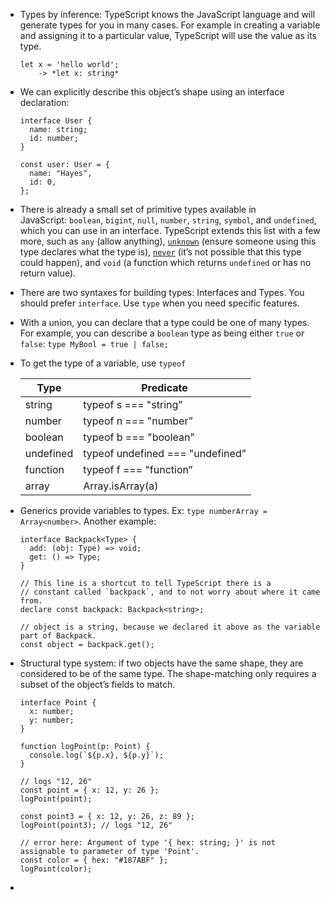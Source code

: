 - Types by inference: TypeScript knows the JavaScript language and will generate types for you in many cases. For example in creating a variable and assigning it to a particular value, TypeScript will use the value as its type.
    
    ```tsx
    let x = 'hello world';
    	-> *let x: string*
    ```
    
- We can explicitly describe this object’s shape using an interface declaration:
    
    ```tsx
    interface User {
      name: string;
      id: number;
    }
    
    const user: User = {
      name: "Hayes",
      id: 0,
    };
    ```
    
- There is already a small set of primitive types available in JavaScript: `boolean`, `bigint`, `null`, `number`, `string`, `symbol`, and `undefined`, which you can use in an interface. TypeScript extends this list with a few more, such as `any` (allow anything), [`unknown`](https://www.typescriptlang.org/play#example/unknown-and-never) (ensure someone using this type declares what the type is), [`never`](https://www.typescriptlang.org/play#example/unknown-and-never) (it’s not possible that this type could happen), and `void` (a function which returns `undefined` or has no return value).
- There are two syntaxes for building types: Interfaces and Types. You should prefer `interface`. Use `type` when you need specific features.
- With a union, you can declare that a type could be one of many types. For example, you can describe a `boolean` type as being either `true` or `false`: `type MyBool = true | false;`
- To get the type of a variable, use `typeof`
    
    
    | Type | Predicate |
    | --- | --- |
    | string | typeof s === "string” |
    | number | typeof n === "number” |
    | boolean | typeof b === "boolean” |
    | undefined | typeof undefined === "undefined” |
    | function | typeof f === "function” |
    | array | Array.isArray(a) |
- Generics provide variables to types. Ex: `type numberArray = Array<number>`. Another example:
    
    ```tsx
    interface Backpack<Type> {
      add: (obj: Type) => void;
      get: () => Type;
    }
     
    // This line is a shortcut to tell TypeScript there is a
    // constant called `backpack`, and to not worry about where it came from.
    declare const backpack: Backpack<string>;
     
    // object is a string, because we declared it above as the variable part of Backpack.
    const object = backpack.get();
    ```
    
- Structural type system: if two objects have the same shape, they are considered to be of the same type. The shape-matching only requires a subset of the object’s fields to match.
    
    ```tsx
    interface Point {
      x: number;
      y: number;
    }
     
    function logPoint(p: Point) {
      console.log(`${p.x}, ${p.y}`);
    }
     
    // logs "12, 26"
    const point = { x: 12, y: 26 };
    logPoint(point);
    
    const point3 = { x: 12, y: 26, z: 89 };
    logPoint(point3); // logs "12, 26"
     
    // error here: Argument of type '{ hex: string; }' is not assignable to parameter of type 'Point'.
    const color = { hex: "#187ABF" };
    logPoint(color); 
    ```
    
-